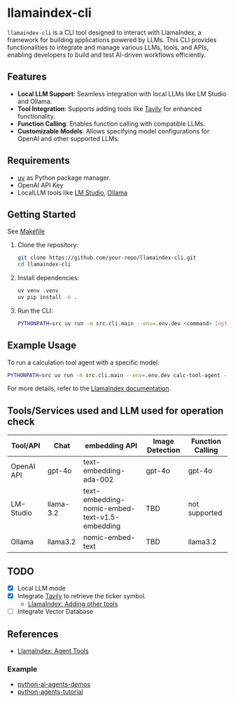 # llamaindex-cli

`llamaindex-cli` is a CLI tool designed to interact with LlamaIndex, a framework for building applications powered by LLMs. This CLI provides functionalities to integrate and manage various LLMs, tools, and APIs, enabling developers to build and test AI-driven workflows efficiently.

## Features

- **Local LLM Support**: Seamless integration with local LLMs like LM Studio and Ollama.
- **Tool Integration**: Supports adding tools like [Tavily](https://tavily.com/) for enhanced functionality.
- **Function Calling**: Enables function calling with compatible LLMs.
- **Customizable Models**: Allows specifying model configurations for OpenAI and other supported LLMs.

## Requirements

- [uv](https://github.com/astral-sh/uv) as Python package manager.
- OpenAI API Key
- LocalLLM tools like [LM Studio](https://lmstudio.ai/), [Ollama](https://ollama.com/)

## Getting Started

See [Makefile](./Makefile)

1. Clone the repository:

   ```sh
   git clone https://github.com/your-repo/llamaindex-cli.git
   cd llamaindex-cli
   ```

2. Install dependencies:

   ```sh
   uv venv .venv
   uv pip install -e .
   ```

3. Run the CLI:

   ```sh
   PYTHONPATH=src uv run -m src.cli.main --env=.env.dev <command> [options]
   ```

## Example Usage

To run a calculation tool agent with a specific model:

```sh
PYTHONPATH=src uv run -m src.cli.main --env=.env.dev calc-tool-agent --model gpt-4o-mini --question "What is 20+(2*4)?"
```

For more details, refer to the [LlamaIndex documentation](https://docs.llamaindex.ai/).

## Tools/Services used and LLM used for operation check

| Tool/API   | Chat      | embedding API                                  | Image Detection | Function Calling |
| ---------- | --------- | ---------------------------------------------- | --------------- | ---------------- |
| OpenAI API | gpt-4o    | text-embedding-ada-002                         | gpt-4o          | gpt-4o           |
| LM-Studio  | llama-3.2 | text-embedding-nomic-embed-text-v1.5-embedding | TBD             | not supported    |
| Ollama     | llama3.2  | nomic-embed-text                               | TBD             | llama3.2         |

## TODO

- [x] Local LLM mode
- [x] Integrate [Tavily](https://tavily.com/) to retrieve the ticker symbol.
  - [LlamaIndex: Adding other tools](https://docs.llamaindex.ai/en/stable/understanding/agent/tools/)
- [ ] Integrate Vector Database

## References

- [LlamaIndex: Agent Tools](https://llamahub.ai/?tab=tools)

### Example

- [python-ai-agents-demos](https://github.com/pamelafox/python-ai-agents-demos)
- [python-agents-tutorial](https://github.com/run-llama/python-agents-tutorial)
